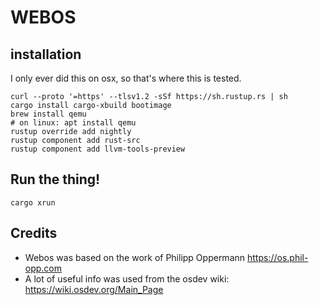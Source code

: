 # WEBOS

## installation
I only ever did this on osx, so that's where this is tested. 
```
curl --proto '=https' --tlsv1.2 -sSf https://sh.rustup.rs | sh
cargo install cargo-xbuild bootimage
brew install qemu
# on linux: apt install qemu
rustup override add nightly
rustup component add rust-src
rustup component add llvm-tools-preview
```
## Run the thing!
`cargo xrun`

## Credits
* Webos was based on the work of Philipp Oppermann https://os.phil-opp.com
* A lot of useful info was used from the osdev wiki: https://wiki.osdev.org/Main_Page